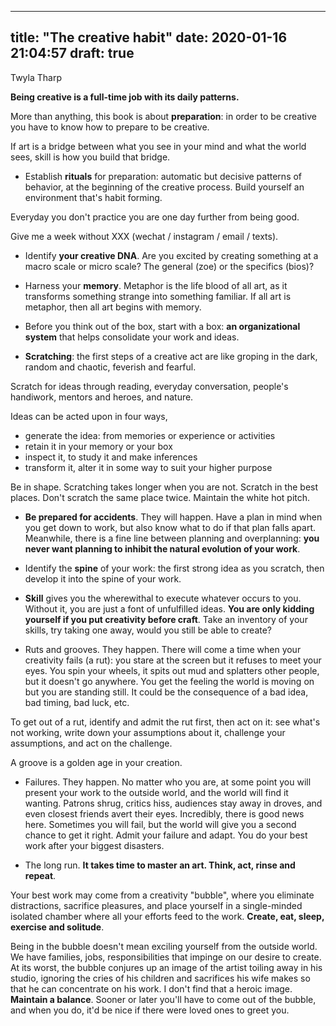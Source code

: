 
---
title: "The creative habit"
date: 2020-01-16 21:04:57
draft: true
---


Twyla Tharp

**Being creative is a full-time job with its daily patterns.**

More than anything, this book is about **preparation**: in order to be creative you have to know how to prepare to be creative.

If art is a bridge between what you see in your mind and what the world sees, skill is how you build that bridge.

* Establish **rituals** for preparation: automatic but decisive patterns of behavior, at the beginning of the creative process. Build yourself an environment that's habit forming.

Everyday you don't practice you are one day further from being good.

Give me a week without XXX (wechat / instagram / email / texts).

* Identify **your creative DNA**. Are you excited by creating something at a macro scale or micro scale? The general (zoe) or the specifics (bios)?

* Harness your **memory**. Metaphor is the life blood of all art, as it transforms something strange into something familiar. If all art is metaphor, then all art begins with memory.

* Before you think out of the box, start with a box: **an organizational system** that helps consolidate your work and ideas.

* **Scratching**: the first steps of a creative act are like groping in the dark, random and chaotic, feverish and fearful.

Scratch for ideas through reading, everyday conversation, people's handiwork, mentors and heroes, and nature.

Ideas can be acted upon in four ways,
* generate the idea: from memories or experience or activities
* retain it in your memory or your box
* inspect it, to study it and make inferences
* transform it, alter it in some way to suit your higher purpose

Be in shape. Scratching takes longer when you are not.
Scratch in the best places.
Don't scratch the same place twice.
Maintain the white hot pitch.

* **Be prepared for accidents**. They will happen. Have a plan in mind when you get down to work, but also know what to do if that plan falls apart. Meanwhile, there is a fine line between planning and overplanning: **you never want planning to inhibit the natural evolution of your work**.

* Identify the **spine** of your work: the first strong idea as you scratch, then develop it into the spine of your work.

* **Skill** gives you the wherewithal to execute whatever occurs to you. Without it, you are just a font of unfulfilled ideas. **You are only kidding yourself if you put creativity before craft**. Take an inventory of your skills, try taking one away, would you still be able to create?

* Ruts and grooves. They happen. There will come a time when your creativity fails (a rut): you stare at the screen but it refuses to meet your eyes. You spin your wheels, it spits out mud and splatters other people, but it doesn't go anywhere. You get the feeling the world is moving on but you are standing still. It could be the consequence of a bad idea, bad timing, bad luck, etc.

To get out of a rut, identify and admit the rut first, then act on it: see what's not working, write down your assumptions about it, challenge your assumptions, and act on the challenge.

A groove is a golden age in your creation. 

* Failures. They happen. No matter who you are, at some point you will present your work to the outside world, and the world will find it wanting. Patrons shrug, critics hiss, audiences stay away in droves, and even closest friends avert their eyes. Incredibly, there is good news here. Sometimes you will fail, but the world will give you a second chance to get it right.
Admit your failure and adapt. You do your best work after your biggest disasters.

* The long run. **It takes time to master an art. Think, act, rinse and repeat**.

Your best work may come from a creativity "bubble", where you eliminate distractions, sacrifice pleasures, and place yourself in a single-minded isolated chamber where all your efforts feed to the work.
**Create, eat, sleep, exercise and solitude**.

Being in the bubble doesn't mean exciling yourself from the outside world. We have families, jobs, responsibilities that impinge on our desire to create. At its worst, the bubble conjures up an image of the artist toiling away in his studio, ignoring the cries of his children and sacrifices his wife makes so that he can concentrate on his work. I don't find that a heroic image.
**Maintain a balance**. Sooner or later you'll have to come out of the bubble, and when you do, it'd be nice if there were loved ones to greet you.
